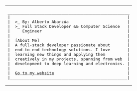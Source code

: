 <table align="center">
<tr>
<td>

<pre>
__________________________________________________
|                                                |
|  >_ By: Alberto Abarzúa                        |
|  >_ Full Stack Developer && Computer Science   |
|     Engineer                                   |
|                                                |
|  [About Me]                                    |
|  A full-stack developer passionate about       |
|  end-to-end technology solutions. I love       |
|  learning new things and applying them         |
|  creatively in my projects, spanning from web  |
|  development to deep learning and electronics. |
|                                                |
|  <a href="https://b3to.dev">Go to my website</a>                              |
|________________________________________________|
</pre>

</td>
</tr>
</table>
